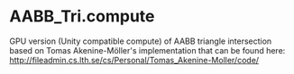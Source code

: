 # AABB_Tri.compute
GPU version (Unity compatible compute) of AABB triangle intersection based on Tomas Akenine-Möller's implementation that can be found here: http://fileadmin.cs.lth.se/cs/Personal/Tomas_Akenine-Moller/code/
